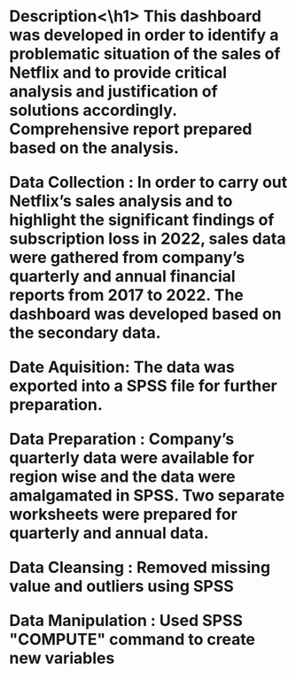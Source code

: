 
<h1>Description<\h1>
This dashboard was developed in order to identify a problematic situation of the sales of Netflix and to provide critical analysis and justification of solutions accordingly. Comprehensive report prepared based on the analysis.

Data Collection : In order to carry out Netflix’s sales analysis and to highlight the significant findings of subscription loss in 2022, sales data were gathered from company’s quarterly and annual financial reports from 2017 to 2022. The dashboard was developed based on the secondary data.

Date Aquisition: The data was exported into a SPSS file for further preparation.

Data Preparation : Company’s quarterly data were available for region wise and the data were amalgamated in SPSS. Two separate worksheets were prepared for quarterly and annual data.

Data Cleansing : Removed missing value and outliers using SPSS

Data Manipulation : Used SPSS "COMPUTE" command to create new variables
